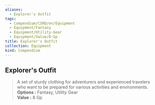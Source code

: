 ```yaml
---
aliases:
  - Explorer's Outfit
tags:
  - Compendium/CSRD/en/Equipment
  - Equipment/Fantasy
  - Equipment/Utility-Gear
  - Equipment/Value/8-Gp
title: Explorer's Outfit
collection: Equipment
kind: Compendium
---
```

## Explorer's Outfit  
  
>A set of sturdy clothing for adventurers and experienced travelers who want to be prepared for various activities and environments.  
> **Options :** Fantasy, Utility Gear  
> **Value :** 8 Gp
